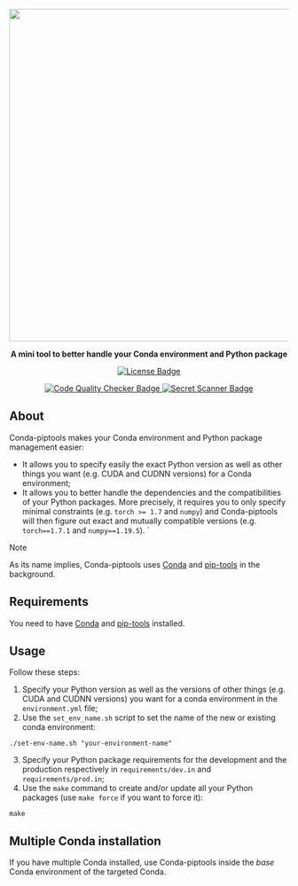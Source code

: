 <p align="center">
  <img width=600 src="https://github.com/user-attachments/assets/a77313b6-1a42-46c1-8230-708af3c50a50">
</p>
<p align="center">
  <b>A mini tool to better handle your Conda environment and Python package</b>
</p>
<p align="center">
  <a href="https://github.com/pabroux/conda-piptools/blob/master/LICENSE">
    <picture>
      <img src="https://img.shields.io/github/license/pabroux/conda-piptools.svg?label=Licence" alt="License Badge">
    </picture>
  </a>
</p>
<p align="center">
  <a href="https://github.com/pabroux/conda-piptools/actions/workflows/code-quality-checker.yml">
    <picture>
      <img src="https://github.com/pabroux/conda-piptools/actions/workflows/code-quality-checker.yml/badge.svg" alt="Code Quality Checker Badge">
    </picture>
  </a>
  <a href="https://github.com/pabroux/conda-piptools/actions/workflows/secret-scanner.yml">
    <picture>
      <img src="https://github.com/pabroux/conda-piptools/actions/workflows/secret-scanner.yml/badge.svg" alt="Secret Scanner Badge">
    </picture>
  </a>
</p>


## About
Conda-piptools makes your Conda environment and Python package management easier:
- It allows you to specify easily the exact Python version as well as other things you want (e.g. CUDA and CUDNN versions) for a Conda environment;
- It allows you to better handle the dependencies and the compatibilities of your Python packages. More precisely, it requires you to only specify minimal constraints (e.g. `torch >= 1.7` and `numpy`) and Conda-piptools will then figure out exact and mutually compatible versions (e.g. `torch==1.7.1` and `numpy==1.19.5`).
`

> [!NOTE]
> As its name implies, Conda-piptools uses [Conda](https://anaconda.org/anaconda/conda) and [pip-tools](https://github.com/jazzband/pip-tools) in the background.

## Requirements
You need to have [Conda](https://anaconda.org/anaconda/conda) and [pip-tools](https://pip-tools.readthedocs.io/) installed.

## Usage
Follow these steps:

1. Specify your Python version as well as the versions of other things (e.g. CUDA and CUDNN versions) you want for a conda environment in the `environment.yml` file;
2. Use the `set_env_name.sh` script to set the name of the new or existing conda environment:
```
./set-env-name.sh "your-environment-name"
```
3. Specify your Python package requirements for the development and the production respectively in `requirements/dev.in` and `requirements/prod.in`;
4. Use the `make` command to create and/or update all your Python packages (use `make force` if you want to force it):
```
make
```

## Multiple Conda installation
If you have multiple Conda installed, use Conda-piptools inside the _base_ Conda environment of the targeted Conda.
